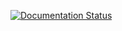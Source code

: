 [![Documentation Status](https://readthedocs.org/projects/fancyketchup/badge/?version=latest)](http://fancyketchup.readthedocs.io/en/latest/?badge=latest)

